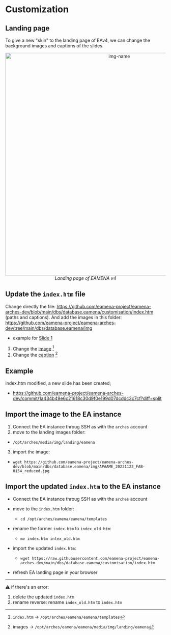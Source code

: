 # Customization

## Landing page

To give a new "skin" to the landing page of EAv4, we can change the background images and captions of the slides. 

<p align="center">
  <img alt="img-name" src="../../../www/arches-v7-landingpage.png" width="700">
  <br>
    <em>Landing page of EAMENA v4</em> <https://database.eamena.org/>
</p>

## Update the `index.htm` file

Change directly the file: https://github.com/eamena-project/eamena-arches-dev/blob/main/dbs/database.eamena/customisation/index.htm (paths and captions). And add the images in this folder: https://github.com/eamena-project/eamena-arches-dev/tree/main/dbs/database.eamena/img

* example for [Slide 1](https://github.com/eamena-project/eamena-arches-dev/blob/11df37b9c528e4e3b423ae00464190432bd69c0c/dbs/database.eamena/customisation/index.htm#L255-L275)

1. Change the [image](https://github.com/eamena-project/eamena-arches-dev/blob/11df37b9c528e4e3b423ae00464190432bd69c0c/dbs/database.eamena/customisation/index.htm#L258) [^1]
2. Change the [caption](https://github.com/eamena-project/eamena-arches-dev/blob/11df37b9c528e4e3b423ae00464190432bd69c0c/dbs/database.eamena/customisation/index.htm#L273) [^2]

## Example

index.htm modified, a new slide has been created;
 - https://github.com/eamena-project/eamena-arches-dev/commit/1a434b49e6c21618c30d9f0e199d07dcddc3c7cf?diff=split

## Import the image to the EA instance

1. Connect the EA instance throug SSH as with the `arches` account
2. move to the landing images folder: 
  - `/opt/arches/media/img/landing/eamena`
3. import the image:
  - `wget https://github.com/eamena-project/eamena-arches-dev/blob/main/dbs/database.eamena/img/APAAME_20221123_FAB-0154_reduced.jpg`

## Import the updated `index.htm` to the EA instance

* Connect the EA instance throug SSH as with the `arches` account

* move to the `index.htm` folder: 

  - `cd /opt/arches/eamena/eamena/templates`

* rename the former `index.htm` to `index_old.htm`: 

  - `mv index.htm intex_old.htm`

* import the updated `index.htm`: 

  - `wget https://raw.githubusercontent.com/eamena-project/eamena-arches-dev/main/dbs/database.eamena/customisation/index.htm`
  
* refresh EA landing page in your browser

---

⚠️ if there's an error:
1. delete the updated `index.htm`
2. rename reverse: rename `index_old.htm` to `index.htm`  


[^1]: `index.htm` -> `/opt/arches/eamena/eamena/templates`
[^2]: images -> `/opt/arches/eamena/eamena/media/img/landing/eamena`
